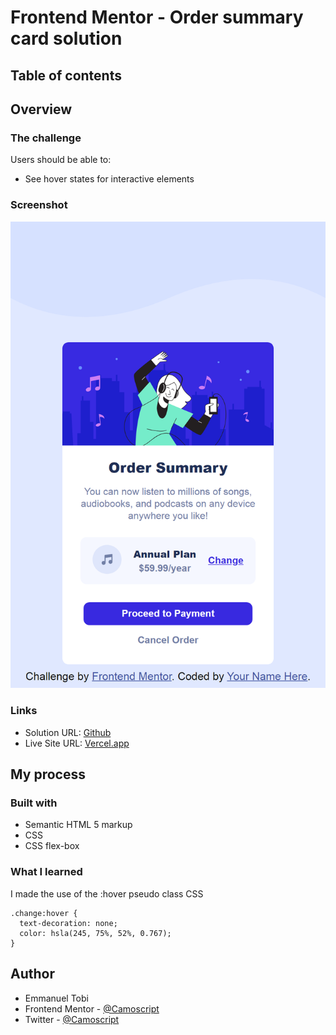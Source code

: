 # Frontend Mentor - Order summary card solution



## Table of contents


## Overview

### The challenge

Users should be able to:

- See hover states for interactive elements

### Screenshot

![](./images/screenshot.png)


### Links

- Solution URL: [Github](https://github.com/Camoscript/frontendmentorass3)
- Live Site URL: [Vercel.app](https://your-live-site-url.com)

## My process

### Built with

- Semantic HTML 5 markup
- CSS
- CSS flex-box

### What I learned

I made the use of the :hover pseudo class
CSS
```
.change:hover {
  text-decoration: none;
  color: hsla(245, 75%, 52%, 0.767);
}

```


## Author

- Emmanuel Tobi
- Frontend Mentor - [@Camoscript](https://www.frontendmentor.io/profile/Camoscript)
- Twitter - [@Camoscript](https://www.twitter.com/camoscript1)



